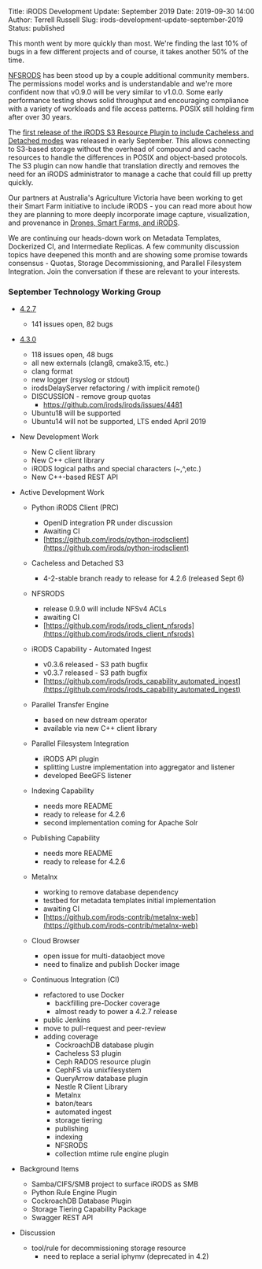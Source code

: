 Title: iRODS Development Update: September 2019
Date: 2019-09-30 14:00
Author: Terrell Russell
Slug: irods-development-update-september-2019
Status: published


This month went by more quickly than most.  We're finding the last 10% of bugs in a few different projects and of course, it takes another 50% of the time.

[NFSRODS](https://github.com/irods/irods_client_nfsrods) has been stood up by a couple additional community members.  The permissions model works and is understandable and we're more confident now that v0.9.0 will be very similar to v1.0.0.  Some early performance testing shows solid throughput and encouraging compliance with a variety of workloads and file access patterns.  POSIX still holding firm after over 30 years.

The [first release of the iRODS S3 Resource Plugin to include Cacheless and Detached modes]({filename}/posts/irods-releases-cacheless-s3-resource-plugin.md) was released in early September.  This allows connecting to S3-based storage without the overhead of compound and cache resources to handle the differences in POSIX and object-based protocols.  The S3 plugin can now handle that translation directly and removes the need for an iRODS administrator to manage a cache that could fill up pretty quickly.

Our partners at Australia's Agriculture Victoria have been working to get their Smart Farm initiative to include iRODS - you can read more about how they are planning to more deeply incorporate image capture, visualization, and provenance in [Drones, Smart Farms, and iRODS]({filename}/posts/drones-smart-farms-and-irods.md).

We are continuing our heads-down work on Metadata Templates, Dockerized CI, and Intermediate Replicas.  A few community discussion topics have deepened this month and are showing some promise towards consensus - Quotas, Storage Decommissioning, and Parallel Filesystem Integration.  Join the conversation if these are relevant to your interests.


### September Technology Working Group

- [4.2.7](https://github.com/irods/irods/milestone/32)

    - 141 issues open, 82 bugs

- [4.3.0](https://github.com/irods/irods/milestone/16)

    - 118 issues open, 48 bugs
    - all new externals (clang8, cmake3.15, etc.)
    - clang format
    - new logger (rsyslog or stdout)
    - irodsDelayServer refactoring / with implicit remote()
    - DISCUSSION - remove group quotas
        - https://github.com/irods/irods/issues/4481
    - Ubuntu18 will be supported
    - Ubuntu14 will not be supported, LTS ended April 2019

- New Development Work

    - New C client library
    - New C++ client library
    - iRODS logical paths and special characters (~,^,etc.)
    - New C++-based REST API

- Active Development Work

    - Python iRODS Client (PRC)
        - OpenID integration PR under discussion
        - Awaiting CI
        - [https://github.com/irods/python-irodsclient](https://github.com/irods/python-irodsclient)

    - Cacheless and Detached S3
        - 4-2-stable branch ready to release for 4.2.6 (released Sept 6)

    - NFSRODS
        - release 0.9.0 will include NFSv4 ACLs
        - awaiting CI
        - [https://github.com/irods/irods_client_nfsrods](https://github.com/irods/irods_client_nfsrods)

    - iRODS Capability - Automated Ingest
        - v0.3.6 released - S3 path bugfix
        - v0.3.7 released - S3 path bugfix
        - [https://github.com/irods/irods_capability_automated_ingest](https://github.com/irods/irods_capability_automated_ingest)

    - Parallel Transfer Engine
        - based on new dstream operator
        - available via new C++ client library

    - Parallel Filesystem Integration
        - iRODS API plugin
        - splitting Lustre implementation into aggregator and listener
        - developed BeeGFS listener
        
    - Indexing Capability
        - needs more README
        - ready to release for 4.2.6
        - second implementation coming for Apache Solr

    - Publishing Capability
        - needs more README
        - ready to release for 4.2.6

    - Metalnx
        - working to remove database dependency
        - testbed for metadata templates initial implementation
        - awaiting CI
        - [https://github.com/irods-contrib/metalnx-web](https://github.com/irods-contrib/metalnx-web)

    - Cloud Browser
        - open issue for multi-dataobject move
        - need to finalize and publish Docker image

    - Continuous Integration (CI)
        - refactored to use Docker
            - backfilling pre-Docker coverage
            - almost ready to power a 4.2.7 release
        - public Jenkins
        - move to pull-request and peer-review
        - adding coverage
            - CockroachDB database plugin
            - Cacheless S3 plugin
            - Ceph RADOS resource plugin
            - CephFS via unixfilesystem
            - QueryArrow database plugin
            - Nestle R Client Library
            - Metalnx
            - baton/tears
            - automated ingest
            - storage tiering
            - publishing
            - indexing
            - NFSRODS
            - collection mtime rule engine plugin

- Background Items

    - Samba/CIFS/SMB project to surface iRODS as SMB
    - Python Rule Engine Plugin
    - CockroachDB Database Plugin
    - Storage Tiering Capability Package
    - Swagger REST API

- Discussion

    - tool/rule for decommissioning storage resource
        - need to replace a serial iphymv (deprecated in 4.2)
